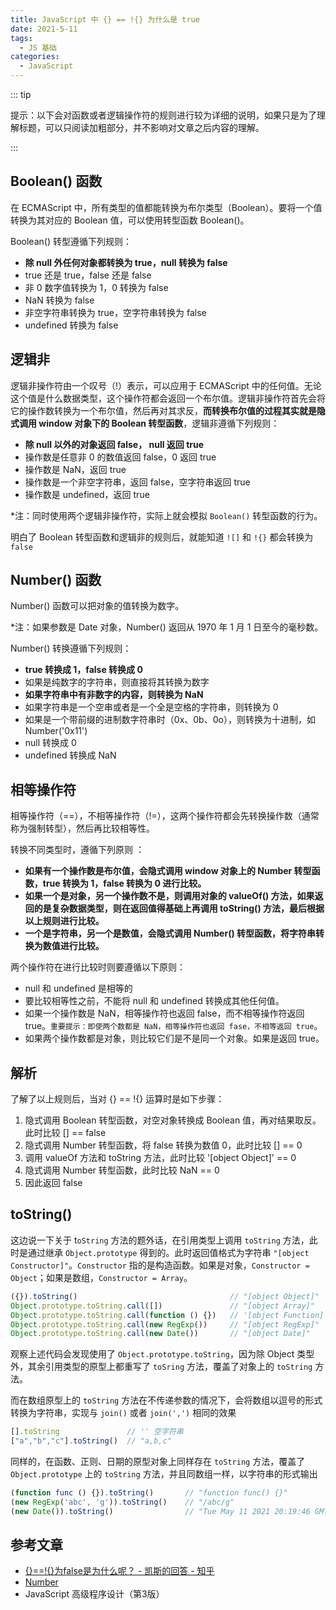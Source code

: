 ```yaml
---
title: JavaScript 中 {} == !{} 为什么是 true
date: 2021-5-11
tags:
  - JS 基础
categories:
  - JavaScript
---
```


::: tip

提示：以下会对函数或者逻辑操作符的规则进行较为详细的说明，如果只是为了理解标题，可以只阅读加粗部分，并不影响对文章之后内容的理解。

:::



## Boolean() 函数



在 ECMAScript 中，所有类型的值都能转换为布尔类型（Boolean）。要将一个值转换为其对应的 Boolean 值，可以使用转型函数 Boolean()。



Boolean() 转型遵循下列规则：



- **除 null 外任何对象都转换为 true，null 转换为 false**
- true 还是 true，false 还是 false
- 非 0 数字值转换为 1，0 转换为 false
- NaN 转换为 false
- 非空字符串转换为 true，空字符串转换为 false
- undefined 转换为 false



## 逻辑非



逻辑非操作符由一个叹号（!）表示，可以应用于 ECMAScript 中的任何值。无论这个值是什么数据类型，这个操作符都会返回一个布尔值。逻辑非操作符首先会将它的操作数转换为一个布尔值，然后再对其求反，**而转换布尔值的过程其实就是隐式调用 window 对象下的 Boolean 转型函数**，逻辑非遵循下列规则：



- **除 null 以外的对象返回 false， null 返回 true**
- 操作数是任意非 0 的数值返回 false，0 返回 true
- 操作数是 NaN，返回 true
- 操作数是一个非空字符串，返回 false，空字符串返回 true
- 操作数是 undefined，返回 true



*注：同时使用两个逻辑非操作符，实际上就会模拟 `Boolean()` 转型函数的行为。



明白了 Boolean 转型函数和逻辑非的规则后，就能知道 `![]` 和 `!{}` 都会转换为 `false`



## Number() 函数



Number() 函数可以把对象的值转换为数字。



*注：如果参数是 Date 对象，Number() 返回从 1970 年 1 月 1 日至今的毫秒数。



Number() 转换遵循下列规则：



- **true 转换成 1，false 转换成 0**
- 如果是纯数字的字符串，则直接将其转换为数字
- **如果字符串中有非数字的内容，则转换为 NaN**
- 如果字符串是一个空串或者是一个全是空格的字符串，则转换为 0
- 如果是一个带前缀的进制数字符串时（0x、0b、0o），则转换为十进制，如 Number('0x11')
- null 转换成 0
- undefined 转换成 NaN



## 相等操作符



相等操作符（==），不相等操作符（!=），这两个操作符都会先转换操作数（通常称为强制转型），然后再比较相等性。



转换不同类型时，遵循下列原则 ：



- **如果有一个操作数是布尔值，会隐式调用 window 对象上的 Number 转型函数，true 转换为 1，false 转换为 0 进行比较。**
- **如果一个是对象，另一个操作数不是，则调用对象的 valueOf() 方法，如果返回的是复杂数据类型，则在返回值得基础上再调用 toString() 方法，最后根据以上规则进行比较。**
- **一个是字符串，另一个是数值，会隐式调用 Number() 转型函数，将字符串转换为数值进行比较。**



两个操作符在进行比较时则要遵循以下原则：



- null 和 undefined 是相等的
- 要比较相等性之前，不能将 null 和 undefined 转换成其他任何值。
- 如果一个操作数是 NaN，相等操作符也返回 false，而不相等操作符返回 true。`重要提示：即使两个数都是 NaN，相等操作符也返回 fase，不相等返回 true`。
- 如果两个操作数都是对象，则比较它们是不是同一个对象。如果是返回 true。



## 解析



了解了以上规则后，当对 {} == !{} 运算时是如下步骤：



1. 隐式调用 Boolean 转型函数，对空对象转换成 Boolean 值，再对结果取反。此时比较 [] == false
2. 隐式调用 Number 转型函数，将 false 转换为数值 0，此时比较 [] == 0
3. 调用 valueOf 方法和 toString 方法，此时比较 '[object Object]' == 0
4. 隐式调用 Number 转型函数，此时比较 NaN == 0
5. 因此返回 false



## toString()



这边说一下关于 t`oString` 方法的题外话，在引用类型上调用 `toString` 方法，此时是通过继承 `Object.prototype` 得到的。此时返回值格式为字符串 `"[object Constructor]"`。`Constructor` 指的是构造函数。如果是对象，`Constructor = Object`；如果是数组，`Constructor = Array`。



```js
({}).toString()                                  // "[object Object]"
Object.prototype.toString.call([])               // "[object Array]"
Object.prototype.toString.call(function () {})   // '[object Function]'
Object.prototype.toString.call(new RegExp())     // "[object RegExp]"
Object.prototype.toString.call(new Date())       // "[object Date]"
```



观察上述代码会发现使用了 `Object.prototype.toString`，因为除 Object 类型外，其余引用类型的原型上都重写了 `toSring` 方法，覆盖了对象上的 `toString` 方法。



而在数组原型上的 `toString` 方法在不传递参数的情况下，会将数组以逗号的形式转换为字符串，实现与 `join()` 或者 `join(',')` 相同的效果



```js
[].toString               // '' 空字符串
["a","b","c"].toString()  // "a,b,c"
```



同样的，在函数、正则、日期的原型对象上同样存在 `toString` 方法，覆盖了 `Object.prototype` 上的 `toString` 方法，并且同数组一样，以字符串的形式输出



```js
(function func () {}).toString()       // "function func() {}"
(new RegExp('abc', 'g')).toString()    // "/abc/g"
(new Date()).toString()                // "Tue May 11 2021 20:19:46 GMT+0800 (中国标准时间)"
```



## 参考文章



- [{}==!{}为false是为什么呢？ - 凯斯的回答 - 知乎](https://www.zhihu.com/question/61745873/answer/190977765)
- [Number](https://developer.mozilla.org/zh-CN/docs/Web/JavaScript/Reference/Global_Objects/Number)
- JavaScript 高级程序设计（第3版）